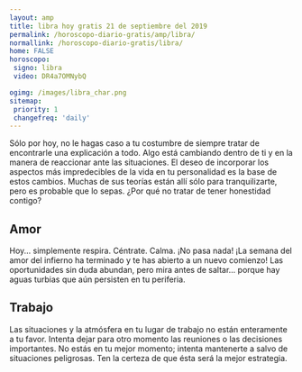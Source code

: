 ```yaml
---
layout: amp
title: libra hoy gratis 21 de septiembre del 2019 
permalink: /horoscopo-diario-gratis/amp/libra/
normallink: /horoscopo-diario-gratis/libra/
home: FALSE
horoscopo:
 signo: libra
 video: DR4a7OMNybQ

ogimg: /images/libra_char.png
sitemap:
 priority: 1
 changefreq: 'daily'
---
```



Sólo por hoy, no le hagas caso a tu costumbre de siempre tratar de encontrarle una explicación a todo. Algo está cambiando dentro de ti y en la manera de reaccionar ante las situaciones. El deseo de incorporar los aspectos más impredecibles de la vida en tu personalidad es la base de estos cambios. Muchas de sus teorías están allí sólo para tranquilizarte, pero es probable que lo sepas. ¿Por qué no tratar de tener honestidad contigo?

## Amor

Hoy... simplemente respira. Céntrate. Calma. ¡No pasa nada! ¡La semana del amor del infierno ha terminado y te has abierto a un nuevo comienzo! Las oportunidades sin duda abundan, pero mira antes de saltar... porque hay aguas turbias que aún persisten en tu periferia.

## Trabajo

Las situaciones y la atmósfera en tu lugar de trabajo no están enteramente a tu favor. Intenta dejar para otro momento las reuniones o las decisiones importantes. No estás en tu mejor momento; intenta mantenerte a salvo de situaciones peligrosas. Ten la certeza de que ésta será la mejor estrategia.